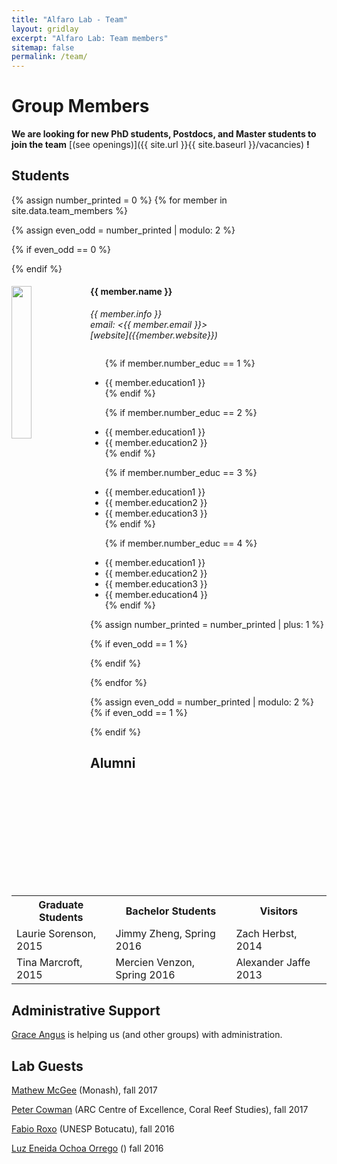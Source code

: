 ```yaml
---
title: "Alfaro Lab - Team"
layout: gridlay
excerpt: "Alfaro Lab: Team members"
sitemap: false
permalink: /team/
---
```


# Group Members

 **We are  looking for new PhD students, Postdocs, and Master students to join the team** [(see openings)]({{ site.url }}{{ site.baseurl }}/vacancies) **!**


<!-- Jump to [graduate students](#students), [alumni](#alumni), [administrative support](#administrative-support), [lab visitors](#lab-visitors). -->

## Students
{% assign number_printed = 0 %}
{% for member in site.data.team_members %}

{% assign even_odd = number_printed | modulo: 2 %}

{% if even_odd == 0 %}
<div class="row">
{% endif %}

<div class="col-sm-6 clearfix">
  <img src="{{ site.url }}{{ site.baseurl }}/images/teampic/{{ member.photo }}" class="img-responsive" width="25%" style="float: left" />
  <h4>{{ member.name }}</h4>
  <i markdown="1">{{ member.info }}<br>email: <{{ member.email }}><br>[website]({{member.website}})
  </i>


  <ul style="overflow: hidden">
  
  {% if member.number_educ == 1 %}
  <li> {{ member.education1 }} </li>
  {% endif %}
  
  {% if member.number_educ == 2 %}
  <li> {{ member.education1 }} </li>
  <li> {{ member.education2 }} </li>
  {% endif %}
  
  {% if member.number_educ == 3 %}
  <li> {{ member.education1 }} </li>
  <li> {{ member.education2 }} </li>
  <li> {{ member.education3 }} </li>
  {% endif %}
  
  {% if member.number_educ == 4 %}
  <li> {{ member.education1 }} </li>
  <li> {{ member.education2 }} </li>
  <li> {{ member.education3 }} </li>
  <li> {{ member.education4 }} </li>
  {% endif %}
  
  </ul>
</div>

{% assign number_printed = number_printed | plus: 1 %}

{% if even_odd == 1 %}
</div>
{% endif %}

{% endfor %}

{% assign even_odd = number_printed | modulo: 2 %}
{% if even_odd == 1 %}
</div>
{% endif %}




<!-- ## Master and Bachelor Students 
{% assign number_printed = 0 %}
{% for member in site.data.students %}

{% assign even_odd = number_printed | modulo: 2 %}

{% if even_odd == 0 %}
<div class="row">
{% endif %}

<div class="col-sm-6 clearfix">
  <h4>{{ member.name }}</h4>
  <i>{{ member.info }}<br>email: <{{ member.email }}></i>
  <ul style="overflow: hidden">
  
  {% if member.number_educ == 1 %}
  <li> {{ member.education1 }} </li>
  {% endif %}
  
  {% if member.number_educ == 2 %}
  <li> {{ member.education1 }} </li>
  <li> {{ member.education2 }} </li>
  {% endif %}
  
  {% if member.number_educ == 3 %}
  <li> {{ member.education1 }} </li>
  <li> {{ member.education2 }} </li>
  <li> {{ member.education3 }} </li>
  {% endif %}
  
  {% if member.number_educ == 4 %}
  <li> {{ member.education1 }} </li>
  <li> {{ member.education2 }} </li>
  <li> {{ member.education3 }} </li>
  <li> {{ member.education4 }} </li>
  {% endif %}
  
  </ul>
</div>

{% assign number_printed = number_printed | plus: 1 %}

{% if even_odd == 1 %}
</div>
{% endif %}

{% endfor %}

{% assign even_odd = number_printed | modulo: 2 %}
{% if even_odd == 1 %}
</div>
{% endif %}
 -->

## Alumni
<table align="center" style="width:100%">
<tr><th>Graduate Students</th>
    <th>Bachelor Students</th> 
    <th>Visitors</th>
  </tr>
  <tr>
    <td>Laurie Sorenson, 2015</td>
    <td>Jimmy Zheng, Spring 2016</td>
    <td>Zach Herbst, 2014</td>
  </tr>
  <tr>
    <td>Tina Marcroft, 2015</td>
    <td>Mercien Venzon, Spring 2016</td>
    <td>Alexander Jaffe 2013</td>
  </tr>
  
</table>

## Administrative Support
<a href="mailto:gracea@lifesci.ucla.edu">Grace Angus</a> is helping us (and other groups) with administration.

## Lab Guests

[Mathew McGee](https://research.monash.edu/en/persons/matt-mcgee) (Monash), fall 2017

[Peter Cowman](https://www.coralcoe.org.au/person/peter-cowman) (ARC Centre of Excellence, Coral Reef Studies), fall 2017

[Fabio Roxo](https://scholar.google.com/citations?hl=en&user=D-sQauMAAAAJ&view_op=list_works&sortby=pubdate) (UNESP Botucatu), fall 2016

[Luz Eneida Ochoa Orrego](http://scienti.colciencias.gov.co:8081/cvlac/visualizador/generarCurriculoCv.do?cod_rh=0000992542) () fall 2016

<!-- [Alexander Ako Khajetoorians](http://www.ru.nl/spm) (Radboud University), fall 2015

[Mohammad Hamidian](http://www.mhamidian.com) (Harvard->UC Davis), spring 2016

[Ivan Bozovic](https://www.bnl.gov/cmpmsd/mbe/default.asp) (BNL / Yale), spring 2016

[Freek Massee](http://www.fmassee.nl) (Paris), spring 2016

[Felix Baumberger](http://dqmp.unige.ch/baumberger/) (Geneva), spring 2016

[Jasper van Wezel](http://www.jvanwezel.com/) (UvA), summer 2016 -->
